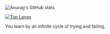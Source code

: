 
![Anurag's GitHub stats](https://github-readme-stats.vercel.app/api?username=brian6484&count_private=true&show_icons=true&theme=radical)

[![Top Langs](https://github-readme-stats.vercel.app/api/top-langs/?username=brian6484)](https://github.com/anuraghazra/github-readme-stats)

You learn by an infinite cycle of trying and failing.

<!---
brian6484/brian6484 is a ✨ special ✨ repository because its `README.md` (this file) appears on your GitHub profile.
You can click the Preview link to take a look at your changes.
--->

